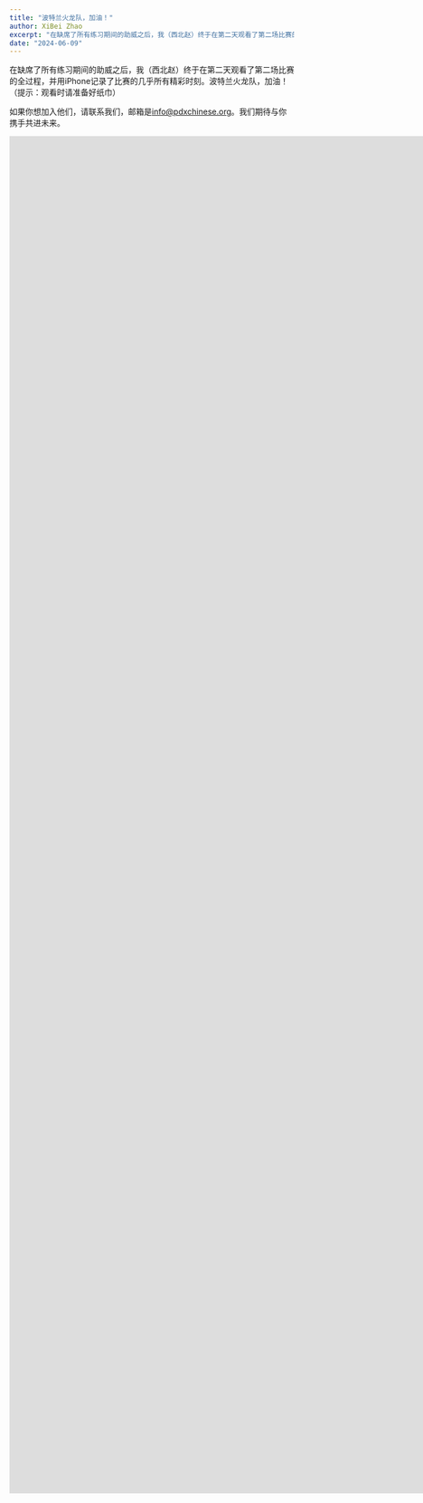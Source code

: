 ```yaml
---
title: "波特兰火龙队，加油！"
author: XiBei Zhao
excerpt: "在缺席了所有练习期间的助威之后，我（西北赵）终于在第二天观看了第二场比赛的全过程，并用iPhone记录了比赛的几乎所有精彩时刻。波特兰火龙队，加油！（提示：观看时请准备好纸巾）"
date: "2024-06-09"
---
```


在缺席了所有练习期间的助威之后，我（西北赵）终于在第二天观看了第二场比赛的全过程，并用iPhone记录了比赛的几乎所有精彩时刻。波特兰火龙队，加油！（提示：观看时请准备好纸巾）

如果你想加入他们，请联系我们，邮箱是[info@pdxchinese.org](mailto:info@pdxchinese.org)。我们期待与你携手共进未来。

<iframe width="2135" height="1200" src="https://www.youtube.com/embed/UJEjAhXFTDw" title="Portland Fire on Day 1 of Dragon Boat Race" frameborder="0" allow="accelerometer; autoplay; clipboard-write; encrypted-media; gyroscope; picture-in-picture; web-share" referrerpolicy="strict-origin-when-cross-origin" allowfullscreen></iframe>
<br>
<iframe width="2135" height="1200" src="https://www.youtube.com/embed/AHHVWUn8xKk" title="Portland Fire in 2024 Rose Festival Dragon Boat Race" frameborder="0" allow="accelerometer; autoplay; clipboard-write; encrypted-media; gyroscope; picture-in-picture; web-share" referrerpolicy="strict-origin-when-cross-origin" allowfullscreen></iframe>
